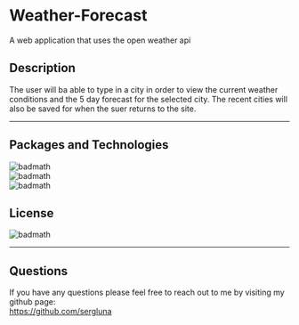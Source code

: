# Weather-Forecast
A web application that uses the open weather api


## Description
The user will ba able to type in a city in order to view the current weather conditions and the 5 day forecast for the selected city. The recent cities will also be saved for when the suer returns to the site. 

---

## Packages and Technologies

![badmath](https://img.shields.io/badge/Language-JavaScript-blue)  
![badmath](https://img.shields.io/badge/CSS-Bootstrap-blueviolet)  
![badmath](https://img.shields.io/badge/API-OpenWaether-important)

## License
![badmath](https://img.shields.io/badge/License-MIT-red)


---

## Questions

If you have any questions please feel free to reach out to me by visiting my github page:  
https://github.com/sergluna




